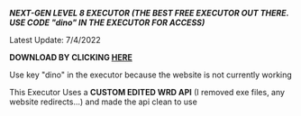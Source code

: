 ***NEXT-GEN LEVEL 8 EXECUTOR (THE BEST FREE EXECUTOR OUT THERE. USE CODE "dino" IN THE EXECUTOR FOR ACCESS)***



Latest Update: 7/4/2022

**DOWNLOAD BY CLICKING [HERE](https://github.com/Dino-log/SymbioteX/releases/tag/2.6)**

Use key "dino" in the executor because the website is not currently working

This Executor Uses a **CUSTOM EDITED WRD API** (I removed exe files, any website redirects...) and made the api clean to use
